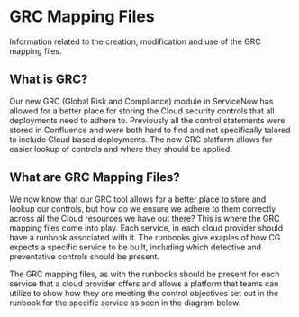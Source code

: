 # GRC Mapping Files
Information related to the creation, modification and use of the GRC mapping files.

## What is GRC?
Our new GRC (Global Risk and Compliance) module in ServiceNow has allowed for a better place for storing the Cloud security controls that all deployments need to adhere to. Previously all the control statements were stored in Confluence and were both hard to find and not specifically talored to include Cloud based deployments.  The new GRC platform allows for easier lookup of controls and where they should be applied.

## What are GRC Mapping Files?
We now know that our GRC tool allows for a better place to store and lookup our controls, but how do we ensure we adhere to them correctly across all the Cloud resources we have out there?  This is where the GRC mapping files come into play. Each service, in each cloud provider should have a runbook associated with it. The runbooks give exaples of how CG expects a specific service to be built, including which detective and preventative controls should be present. 

The GRC mapping files, as with the runbooks should be present for each service that a cloud provider offers and allows a platform that teams can utilize to show how they are meeting the control objectives set out in the runbook for the specific service as seen in the diagram below.

